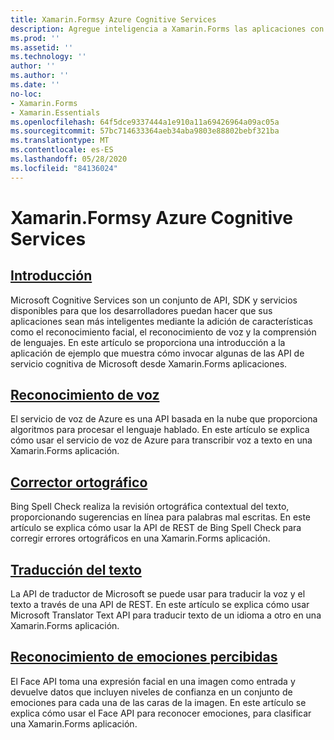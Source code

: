 ```yaml
---
title: Xamarin.Formsy Azure Cognitive Services
description: Agregue inteligencia a Xamarin.Forms las aplicaciones con Azure Cognitive Services, incluido el reconocimiento de voz, el corrector ortográfico, la traducción de texto y el reconocimiento de emociones.
ms.prod: ''
ms.assetid: ''
ms.technology: ''
author: ''
ms.author: ''
ms.date: ''
no-loc:
- Xamarin.Forms
- Xamarin.Essentials
ms.openlocfilehash: 64f5dce9337444a1e910a11a69426964a09ac05a
ms.sourcegitcommit: 57bc714633364aeb34aba9803e88802bebf321ba
ms.translationtype: MT
ms.contentlocale: es-ES
ms.lasthandoff: 05/28/2020
ms.locfileid: "84136024"
---
```

# <a name="xamarinforms-and-azure-cognitive-services"></a>Xamarin.Formsy Azure Cognitive Services

## <a name="introduction"></a>[Introducción](introduction.md)

Microsoft Cognitive Services son un conjunto de API, SDK y servicios disponibles para que los desarrolladores puedan hacer que sus aplicaciones sean más inteligentes mediante la adición de características como el reconocimiento facial, el reconocimiento de voz y la comprensión de lenguajes. En este artículo se proporciona una introducción a la aplicación de ejemplo que muestra cómo invocar algunas de las API de servicio cognitiva de Microsoft desde Xamarin.Forms aplicaciones.

## <a name="speech-recognition"></a>[Reconocimiento de voz](speech-recognition.md)

El servicio de voz de Azure es una API basada en la nube que proporciona algoritmos para procesar el lenguaje hablado. En este artículo se explica cómo usar el servicio de voz de Azure para transcribir voz a texto en una Xamarin.Forms aplicación.

## <a name="spell-check"></a>[Corrector ortográfico](spell-check.md)

Bing Spell Check realiza la revisión ortográfica contextual del texto, proporcionando sugerencias en línea para palabras mal escritas. En este artículo se explica cómo usar la API de REST de Bing Spell Check para corregir errores ortográficos en una Xamarin.Forms aplicación.

## <a name="text-translation"></a>[Traducción del texto](text-translation.md)

La API de traductor de Microsoft se puede usar para traducir la voz y el texto a través de una API de REST. En este artículo se explica cómo usar Microsoft Translator Text API para traducir texto de un idioma a otro en una Xamarin.Forms aplicación.

## <a name="perceived-emotion-recognition"></a>[Reconocimiento de emociones percibidas](emotion-recognition.md)

El Face API toma una expresión facial en una imagen como entrada y devuelve datos que incluyen niveles de confianza en un conjunto de emociones para cada una de las caras de la imagen. En este artículo se explica cómo usar el Face API para reconocer emociones, para clasificar una Xamarin.Forms aplicación.
